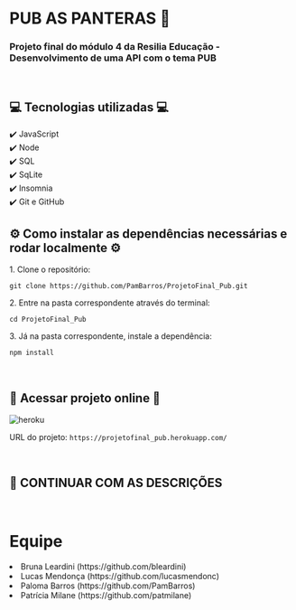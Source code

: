 # PUB AS PANTERAS :beer:

<h3>Projeto final do módulo 4 da Resilia Educação - Desenvolvimento de uma API com o tema PUB</h3>
<br>

## :computer:	Tecnologias utilizadas :computer:	

:heavy_check_mark:	 JavaScript <br>
:heavy_check_mark:	 Node <br>
:heavy_check_mark:	 SQL <br>
:heavy_check_mark:	SqLite <br>
:heavy_check_mark:	 Insomnia <br>
:heavy_check_mark:	 Git e GitHub <br>

 

## :gear: Como instalar as dependências necessárias e rodar localmente :gear:	

<p>1. Clone o repositório: </p>

```clonar
git clone https://github.com/PamBarros/ProjetoFinal_Pub.git
```

<p>2. Entre na pasta correspondente através do terminal: </p>

```cd
cd ProjetoFinal_Pub
```
<p>3. Já na pasta correspondente, instale a dependência: </p>

```npm
npm install
```
<br>

## :link:	 Acessar projeto online :link:	 

![heroku](https://img.shields.io/badge/Heroku-430098?style=for-the-badge&logo=heroku&logoColor=white)

URL do projeto: `https://projetofinal_pub.herokuapp.com/`

<br>

## :beers:	CONTINUAR COM AS DESCRIÇÕES

<br>

# Equipe 
 <li> Bruna Leardini (https://github.com/bleardini) </li> 
 <li> Lucas Mendonça (https://github.com/lucasmendonc)</li>
 <li> Paloma Barros (https://github.com/PamBarros)</li> 
 <li> Patrícia Milane (https://github.com/patmilane)</li> 
